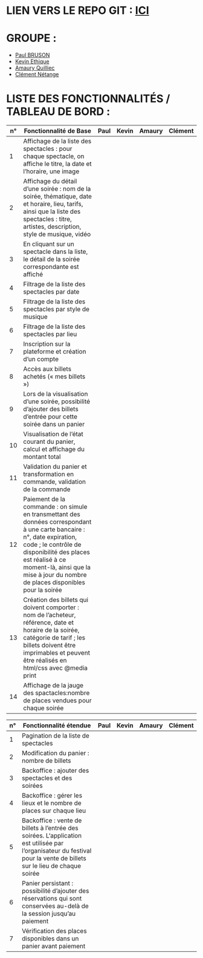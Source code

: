 # LIEN VERS LE REPO GIT : [ICI](https://github.com/EtiqueKevin/NRV-Atelier-web-1)

# GROUPE :
- [Paul BRUSON](https://github.com/Dr-J-Watson)
- [Kevin Ethique](https://github.com/EtiqueKevin)
- [Amaury Quilliec](https://github.com/Aliec-AQ)
- [Clément Nétange](https://github.com/clem-png)

# LISTE DES FONCTIONNALITÉS / TABLEAU DE BORD :

| n° | Fonctionnalité de Base | Paul | Kevin | Amaury | Clément |
|----|----------------|------|-------|--------|---------|
|1| Affichage de la liste des spectacles : pour chaque spectacle, on affiche le titre, la date et l’horaire, une image |  |  |  |  |
|2| Affichage du détail d’une soirée : nom de la soirée, thématique, date et horaire, lieu, tarifs, ainsi que la liste des spectacles : titre, artistes, description, style de musique, vidéo |  |  |  |  |
|3| En cliquant sur un spectacle dans la liste, le détail de la soirée correspondante est affiché |  |  |  |  |
|4| Filtrage de la liste des spectacles par date |  |  |  |  |
|5| Filtrage de la liste des spectacles par style de musique |  |  |  |  |
|6| Filtrage de la liste des spectacles par lieu |  |  |  |  |
|7| Inscription sur la plateforme et création d’un compte |  |  |  |  |
|8| Accès aux billets achetés (« mes billets ») |  |  |  |  |
|9| Lors de la visualisation d’une soirée, possibilité d’ajouter des billets d’entrée pour cette soirée dans un panier |  |  |  |  |
|10| Visualisation de l’état courant du panier, calcul et affichage du montant total |  |  |  |  |
|11| Validation du panier et transformation en commande, validation de la commande |  |  |  |  |
|12| Paiement de la commande : on simule en transmettant des données correspondant à une carte bancaire : n°, date expiration, code ; le contrôle de disponibilité des places est réalisé à ce moment-là, ainsi que la mise à jour du nombre de places disponibles pour la soirée |  |  |  |  |
|13| Création des billets qui doivent comporter : nom de l’acheteur, référence, date et horaire de la soirée, catégorie de tarif ; les billets doivent être imprimables et peuvent être réalisés en html/css avec @media print |  |  |  |  |
|14| Affichage de la jauge des spactacles:nombre de places vendues pour chaque soirée |  |  |  |  |

|n°|Fonctionnalité étendue | Paul | Kevin | Amaury | Clément |
|----|----------------|------|-------|--------|---------|
|1| Pagination de la liste de spectacles |  |  |  |  |
|2| Modification du panier : nombre de billets |  |  |  |  |
|3| Backoffice : ajouter des spectacles et des soirées |  |  |  |  |
|4| Backoffice : gérer les lieux et le nombre de places sur chaque lieu |  |  |  |  |
|5| Backoffice : vente de billets à l’entrée des soirées. L‘application est utilisée par l’organisateur du festival pour la vente de billets sur le lieu de chaque soirée |  |  |  |  |
|6| Panier persistant : possibilité d’ajouter des réservations qui sont conservées au-delà de la session jusqu’au paiement |  |  |  |  |
|7| Vérification des places disponibles dans un panier avant paiement |  |  |  |  |

